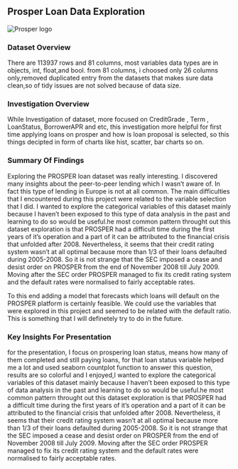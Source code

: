 
## Prosper Loan Data Exploration
![Prosper logo](https://theme.zdassets.com/theme_assets/620392/15bce55ae4d83412bf085346000935c073426921.png)


### Dataset Overview
There are 113937 rows and 81 columns, most variables data types are in objects, int, float,and bool.
from 81 columns, i choosed only 26 columns only,removed duplicated entry from the datasets that makes sure data clean,so of tidy issues are not solved because of data size.

### Investigation Overview
While Investigation of dataset, more focused on CreditGrade , Term , LoanStatus, BorrowerAPR and etc, this investigation more helpful for first time applying loans on prosper and how is loan proposal is selected, so this things decipted in form of charts like hist, scatter, bar charts so on.

### Summary Of Findings
Exploring the PROSPER loan dataset was really interesting. I discovered many insights about the peer-to-peer lending which I wasn’t aware of. In fact this type of lending in Europe is not at all common. The main difficulties that I encountered during this project were related to the variable selection that I did. I wanted to explore the categorical variables of this dataset mainly because I haven’t been exposed to this type of data analysis in the past and learning to do so would be useful.he most common pattern throught out this dataset exploration is that PROSPER had a difficult time during the first years of it’s operation and a part of it can be attributed to the financial crisis that unfolded after 2008. Nevertheless, it seems that their credit rating system wasn’t at all optimal because more than 1/3 of their loans defaulted during 2005-2008. So it is not strange that the SEC imposed a cease and desist order on PROSPER from the end of November 2008 till July 2009. Moving after the SEC order PROSPER managed to fix its credit rating system and the default rates were normalised to fairly acceptable rates.

To this end adding a model that forecasts which loans will default on the PROSPER platform is certainly feasible. We could use the variables that were explored in this project and seemed to be related with the default ratio. This is something that I will definetely try to do in the future.

### Key Insights For Presentation
for the presentation, I focus on prospering loan status, means how many of them completed and still paying loans, for that loan status variable helped me a lot and used seaborn countplot function to answer this question, results are so colorful and I enjoyed,I wanted to explore the categorical variables of this dataset mainly because I haven’t been exposed to this type of data analysis in the past and learning to do so would be useful.he most common pattern throught out this dataset exploration is that PROSPER had a difficult time during the first years of it’s operation and a part of it can be attributed to the financial crisis that unfolded after 2008. Nevertheless, it seems that their credit rating system wasn’t at all optimal because more than 1/3 of their loans defaulted during 2005-2008. So it is not strange that the SEC imposed a cease and desist order on PROSPER from the end of November 2008 till July 2009. Moving after the SEC order PROSPER managed to fix its credit rating system and the default rates were normalised to fairly acceptable rates.


